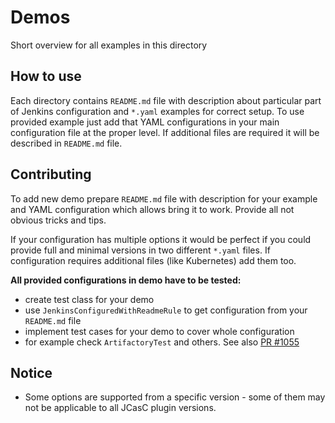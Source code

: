 # Demos
Short overview for all examples in this directory

## How to use
Each directory contains `README.md` file with description about particular part of Jenkins configuration and `*.yaml` examples for correct setup. To use provided example just add that YAML configurations in your main configuration file at the proper level. If additional files are required it will be described in `README.md` file.

## Contributing
To add new demo prepare `README.md` file with description for your example and YAML configuration which allows bring it to work. Provide all not obvious tricks and tips.

If your configuration has multiple options it would be perfect if you could provide full and minimal versions in two different `*.yaml` files. If configuration requires additional files (like Kubernetes) add them too.

**All provided configurations in demo have to be tested:**
* create test class for your demo
* use `JenkinsConfiguredWithReadmeRule` to get configuration from your `README.md` file
* implement test cases for your demo to cover whole configuration
* for example check `ArtifactoryTest` and others. See also [PR #1055](https://github.com/jenkinsci/configuration-as-code-plugin/pull/1055)

## Notice
* Some options are supported from a specific version - some of them may not be applicable to all JCasC plugin versions.
